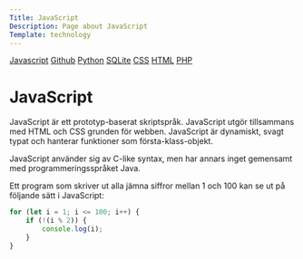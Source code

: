 ```yaml
---
Title: JavaScript
Description: Page about JavaScript
Template: technology
---
```


<div class="aside">
    <a href="javascript">Javascript</a>
    <a href="git">Github</a>
    <a href="python">Python</a>
    <a href="sqlite">SQLite</a>
    <a href="css">CSS</a>
    <a href="html">HTML</a>
    <a href="php">PHP</a>
</div>

# JavaScript

JavaScript är ett prototyp-baserat skriptspråk. JavaScript utgör tillsammans med HTML och CSS grunden för webben. JavaScript är dynamiskt, svagt typat och hanterar funktioner som första-klass-objekt.

JavaScript använder sig av C-like syntax, men har annars inget gemensamt med programmeringsspråket Java.

Ett program som skriver ut alla jämna siffror mellan 1 och 100 kan se ut på följande sätt i JavaScript:

```javascript
for (let i = 1; i <= 100; i++) {
    if (!(i % 2)) {
        console.log(i);
    }
}
```
